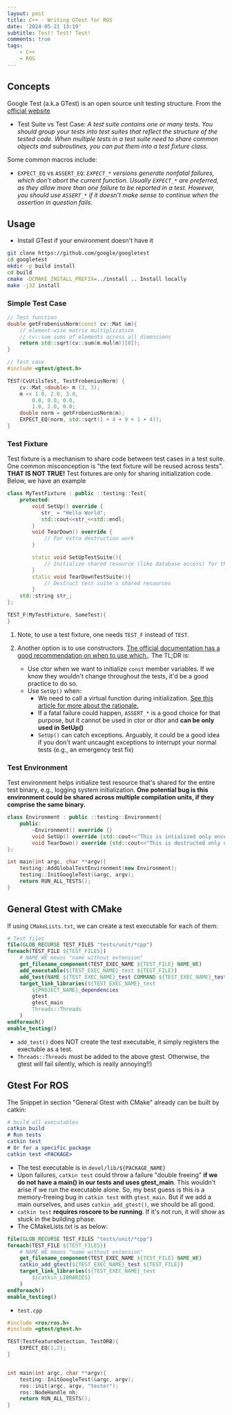 ```yaml
---
layout: post
title: C++ - Writing GTest for ROS
date: '2024-05-21 13:19'
subtitle: Test! Test! Test!
comments: true
tags:
    - C++
    - ROS
---
```


## Concepts

Google Test (a.k.a GTest) is an open source unit testing structure. From the [official website](http://google.github.io/googletest/primer.html)

- Test Suite vs Test Case: *A test suite contains one or many tests. You should group your tests into test suites that reflect the structure of the tested code. When multiple tests in a test suite need to share common objects and subroutines, you can put them into a test fixture class.*

Some common macros include:

- `EXPECT_EQ` vs `ASSERT_EQ`: *`EXPECT_*` versions generate nonfatal failures, which don’t abort the current function. Usually `EXPECT_*` are preferred, as they allow more than one failure to be reported in a test. However, you should use  `ASSERT_*` if it doesn’t make sense to continue when the assertion in question fails.*

## Usage

- Install GTest if your environment doesn't have it

```bash
git clone https://github.com/google/googletest
cd googletest
mkdir -p build install
cd build
cmake -DCMAKE_INSTALL_PREFIX=../install .. Install locally
make -j32 install
```

### Simple Test Case

```cpp
// Test function
double getFrobeniusNorm(const cv::Mat &m){
    // element-wise matrix multiplication 
    // cv::sum sums of elements across all dimensions
    return std::sqrt(cv::sum(m.mul(m))[0]);
}

// Test case
#include <gtest/gtest.h>

TEST(CvUtilsTest, TestFrobeniusNorm) {
    cv::Mat_<double> m (3, 3);
    m << 1.0, 2.0, 3.0,
        0.0, 0.0, 0.0,
        1.0, 2.0, 0.0;
    double norm = getFrobeniusNorm(m);
    EXPECT_EQ(norm, std::sqrt(1 + 4 + 9 + 1 + 4));
}
```

### Test Fixture

Test fixture is a mechanism to share code between test cases in a test suite. One common misconception is "the text fixture will be reused across tests". **THAT IS NOT TRUE!** Test fixtures are only for sharing initialization code. Below, we have an example

```cpp
class MyTestFixture : public ::testing::Test{
    protected:
        void SetUp() override {
           str_ = "Hello World";
           std::cout<<str_<<std::endl;
        }
        void TearDown() override {
            // For extra destruction work
        }

        static void SetUpTestSuite(){
            // Initialize shared resource (like database access) for the entire test suite
        }
        static void TearDownTestSuite(){
            // Destruct test suite's shared resources
        }
    std::string str_;
};

TEST_F(MyTestFixture, SomeTest){
}
```

1. Note, to use a test fixture, one needs `TEST_F` instead of `TEST`.
2. Another option is to use constructors. [The official documentation has a good recommendation on when to use which.](https://google.github.io/googletest/faq.html#CtorVsSetUp). The TL;DR is:

    - Use ctor when we want to initialize `const` member variables. If we know they wouldn't change throughout the tests, it'd be a good practice to do so.
    - Use `SetUp()` when:
        - We need to call a virtual function during initialization. [See this article for more about the rationale.](./2024-01-05-cpp-virtual.markdown)
        - If a fatal failure could happen, `ASSERT_*` is a good choice for that purpose, but it cannot be used in ctor or dtor and **can be only used in SetUp()**
        - `SetUp()` can catch exceptions. Arguably, it could be a good idea if you don't want uncaught exceptions to interrupt your normal tests (e.g., an emergency test fix)

### Test Environment

Test environment helps initialize test resource that's shared for the entire test binary, e.g., logging system initialization. **One potential bug is this environment could be shared across multiple compilation units, if they comprise the same binary.**

```cpp
class Environment : public ::testing::Environment{
    public:
        ~Environment() override {}
        void SetUp() override {std::cout<<"This is intialized only once globally"<<std::endl;}
        void TearDown() override {std::cout<<"This is destructed only once globally"<<std::endl;}
};

int main(int argc, char **argv){
    testing::AddGlobalTestEnvironment(new Environment);
    testing::InitGoogleTest(&argc, argv);
    return RUN_ALL_TESTS();
}
```

## General Gtest with CMake

If using `CMakeLists.txt`, we can create a test executable for each of them:

```cmake
# Test files
file(GLOB_RECURSE TEST_FILES "tests/unit/*cpp")
foreach(TEST_FILE ${TEST_FILES})
    # NAME_WE means "name without extension"
    get_filename_component(TEST_EXEC_NAME ${TEST_FILE} NAME_WE)
    add_executable(${TEST_EXEC_NAME}_test ${TEST_FILE})
    add_test(NAME ${TEST_EXEC_NAME}_test COMMAND ${TEST_EXEC_NAME}_test)
    target_link_libraries(${TEST_EXEC_NAME}_test
        ${PROJECT_NAME}_dependencies
        gtest
        gtest_main
        Threads::Threads
    )
endforeach()
enable_testing()
```

- `add_test()` does NOT create the test executable, it simply registers the exectuble as a test.
- `Threads::Threads` must be added to the above gtest. Otherwise, the gtest will fail silently, which is really annoying!!)

## Gtest For ROS

The Snippet in section "General Gtest with CMake"  already can be built by catkin:

```cmake
# build all executables
catkin build
# Run tests
catkin test
# Or for a specific package
catkin test <PACKAGE>
```

- The test executable is in `devel/lib/${PACKAGE_NAME}`
- Upon failures, `catkin test` could throw a failure "double freeing"  **if we do not have a main() in our tests and uses gtest_main**. This wouldn't arise if we run the executable alone.
So, my best guess is this is a memory-freeing bug in `catkin test` with `gtest_main`. But if we add a main ourselves, and uses `catkin_add_gtest()`, we should be all good.
- `catkin test` **requires roscore to be running**. If it's not run, it will show as stuck in the building phase.
- The CMakeLists.txt is as below:

```cmake
file(GLOB_RECURSE TEST_FILES "tests/unit/*cpp")
foreach(TEST_FILE ${TEST_FILES})
    # NAME_WE means "name without extension"
    get_filename_component(TEST_EXEC_NAME ${TEST_FILE} NAME_WE)
    catkin_add_gtest(${TEST_EXEC_NAME}_test ${TEST_FILE})
    target_link_libraries(${TEST_EXEC_NAME}_test
        ${catkin_LIBRARIES}
    )
endforeach()
enable_testing()
```

- `test.cpp`

```cpp
#include <ros/ros.h>
#include <gtest/gtest.h>

TEST(TestFeatureDetection, TestORB){
    EXPECT_EQ(1,2);
}


int main(int argc, char **argv){
    testing::InitGoogleTest(&argc, argv);
    ros::init(argc, argv, "tester");
    ros::NodeHandle nh;
    return RUN_ALL_TESTS();
}
```

